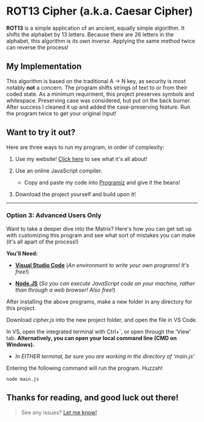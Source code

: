 # ROT13 Cipher (a.k.a. Caesar Cipher)

**ROT13** is a simple application of an ancient, equally simple algorithm. It shifts the alphabet by 13 letters. Because there 
are 26 letters in the alphabet, this algorithm is *its own inverse*. Applying 
the same method twice can reverse the process!

## My Implementation

This algorithm is based on the traditional A -> N key, as security is most notably
**not** a concern. The program shifts strings of text to or from their coded state. As a minimum requirment, this project preserves symbols and whitespace.
Preserving case was considered, but put on the back burner. After success I cleaned 
it up and added the case-preserving feature. Run the program twice to get your original input!

## Want to try it out?
Here are three ways to run my program, in order of complexity:

1) Use my website! [Click here](https://www.DeveloperSean.com) to see what it's all about!

2) Use an online JavaScript compiler.
    - Copy and paste my code into [Programiz](https://www.programiz.com/javascript/online-compiler/) and give it the beans!

3) Download the project yourself and build upon it! 

---

### Option 3: Advanced Users Only
Want to take a deeper dive into the Matrix? Here's how you can get set up with customizing 
this program and see what sort of mistakes you can make (it's all apart of the process!)  

**You'll Need:**

* [**Visual Studio Code**](https://code.visualstudio.com/) (*An environment to write your own programs! It's free!*)

* [**Node.JS**](https://nodejs.org/en) (*So you can execute JavaScript code on your machine, rather than through a web browser! Also free!*)

After installing the above programs, make a new folder in any directory for this project.  

Download *cipher.js* into the new project folder, and open the file in VS Code.  

In VS, open the integrated terminal with Ctrl+`, or open through the 'View' tab. **Alternatively, you can open your local command line (CMD on Windows).**  
- *In EITHER terminal, be sure you are working in the directory of 'main.js'*  

Entering the following command will run the program. Huzzah!

```
node main.js
```

Thanks for reading, and good luck out there!
---
> See any issues? [Let me know!](https://www.DeveloperSean.com)